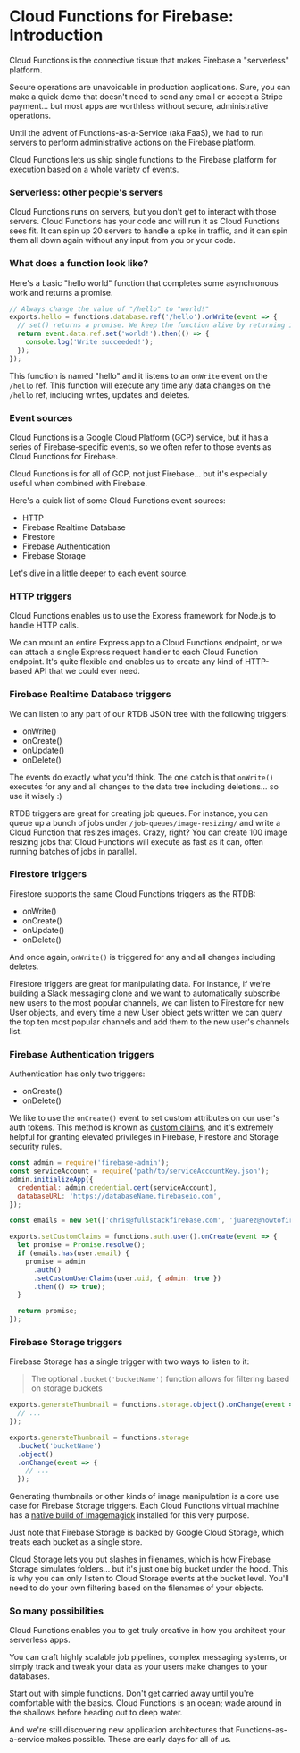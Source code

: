 # Cloud Functions for Firebase: Introduction

Cloud Functions is the connective tissue that makes Firebase a "serverless" platform.

Secure operations are unavoidable in production applications. Sure, you can make a quick demo that doesn't need to send any email or accept a Stripe payment... but most apps are worthless without secure, administrative operations.

Until the advent of Functions-as-a-Service (aka FaaS), we had to run servers to perform administrative actions on the Firebase platform.

Cloud Functions lets us ship single functions to the Firebase platform for execution based on a whole variety of events.

### Serverless: other people's servers

Cloud Functions runs on servers, but you don't get to interact with those servers. Cloud Functions has your code and will run it as Cloud Functions sees fit. It can spin up 20 servers to handle a spike in traffic, and it can spin them all down again without any input from you or your code.

### What does a function look like?

Here's a basic "hello world" function that completes some asynchronous work and returns a promise.

```javascript
// Always change the value of "/hello" to "world!"
exports.hello = functions.database.ref('/hello').onWrite(event => {
  // set() returns a promise. We keep the function alive by returning it.
  return event.data.ref.set('world!').then(() => {
    console.log('Write succeeded!');
  });
});
```

This function is named "hello" and it listens to an `onWrite` event on the `/hello` ref. This function will execute any time any data changes on the `/hello` ref, including writes, updates and deletes.

### Event sources

Cloud Functions is a Google Cloud Platform (GCP) service, but it has a series of Firebase-specific events, so we often refer to those events as Cloud Functions for Firebase.

Cloud Functions is for all of GCP, not just Firebase... but it's especially useful when combined with Firebase.

Here's a quick list of some Cloud Functions event sources:

* HTTP
* Firebase Realtime Database
* Firestore
* Firebase Authentication
* Firebase Storage

Let's dive in a little deeper to each event source.

### HTTP triggers

Cloud Functions enables us to use the Express framework for Node.js to handle HTTP calls.

We can mount an entire Express app to a Cloud Functions endpoint, or we can attach a single Express request handler to each Cloud Function endpoint. It's quite flexible and enables us to create any kind of HTTP-based API that we could ever need.

### Firebase Realtime Database triggers

We can listen to any part of our RTDB JSON tree with the following triggers:

* onWrite()
* onCreate()
* onUpdate()
* onDelete()

The events do exactly what you'd think. The one catch is that `onWrite()` executes for any and all changes to the data tree including deletions... so use it wisely :)

RTDB triggers are great for creating job queues. For instance, you can queue up a bunch of jobs under `/job-queues/image-resizing/` and write a Cloud Function that resizes images. Crazy, right? You can create 100 image resizing jobs that Cloud Functions will execute as fast as it can, often running batches of jobs in parallel.

### Firestore triggers

Firestore supports the same Cloud Functions triggers as the RTDB:

* onWrite()
* onCreate()
* onUpdate()
* onDelete()

And once again, `onWrite()` is triggered for any and all changes including deletes.

Firestore triggers are great for manipulating data. For instance, if we're building a Slack messaging clone and we want to automatically subscribe new users to the most popular channels, we can listen to Firestore for new User objects, and every time a new User object gets written we can query the top ten most popular channels and add them to the new user's channels list.

### Firebase Authentication triggers

Authentication has only two triggers:

* onCreate()
* onDelete()

We like to use the `onCreate()` event to set custom attributes on our user's auth tokens. This method is known as [custom claims](https://firebase.google.com/docs/auth/admin/custom-claims), and it's extremely helpful for granting elevated privileges in Firebase, Firestore and Storage security rules.

```javascript
const admin = require('firebase-admin');
const serviceAccount = require('path/to/serviceAccountKey.json');
admin.initializeApp({
  credential: admin.credential.cert(serviceAccount),
  databaseURL: 'https://databaseName.firebaseio.com',
});

const emails = new Set(['chris@fullstackfirebase.com', 'juarez@howtofirebase.com']);

exports.setCustomClaims = functions.auth.user().onCreate(event => {
  let promise = Promise.resolve();
  if (emails.has(user.email) {
    promise = admin
      .auth()
      .setCustomUserClaims(user.uid, { admin: true })
      .then(() => true);
  }

  return promise;
});
```

### Firebase Storage triggers

Firebase Storage has a single trigger with two ways to listen to it:

> The optional `.bucket('bucketName')` function allows for filtering based on storage buckets

```javascript
exports.generateThumbnail = functions.storage.object().onChange(event => {
  // ...
});

exports.generateThumbnail = functions.storage
  .bucket('bucketName')
  .object()
  .onChange(event => {
    // ...
  });
```

Generating thumbnails or other kinds of image manipulation is a core use case for Firebase Storage triggers. Each Cloud Functions virtual machine has a [native build of Imagemagick](https://cloud.google.com/functions/docs/tutorials/imagemagick) installed for this very purpose.

Just note that Firebase Storage is backed by Google Cloud Storage, which treats each bucket as a single store.

Cloud Storage lets you put slashes in filenames, which is how Firebase Storage simulates folders... but it's just one big bucket under the hood. This is why you can only listen to Cloud Storage events at the bucket level. You'll need to do your own filtering based on the filenames of your objects.

### So many possibilities

Cloud Functions enables you to get truly creative in how you architect your serverless apps.

You can craft highly scalable job pipelines, complex messaging systems, or simply track and tweak your data as your users make changes to your databases.

Start out with simple functions. Don't get carried away until you're comfortable with the basics. Cloud Functions is an ocean; wade around in the shallows before heading out to deep water. 

And we're still discovering new application architectures that Functions-as-a-service makes possible. These are early days for all of us.
